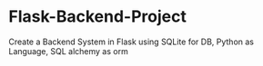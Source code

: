 # Flask-Backend-Project
Create a Backend System in Flask using SQLite for DB, Python as Language, SQL alchemy as orm
